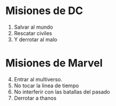 # Misiones de DC

1. Salvar al mundo
2. Rescatar civiles
3. Y derrotar al malo

# Misiones de Marvel

4. Entrar al multiverso.
5. No tocar la linea de tiempo
6. No interferir con las batallas del pasado
7. Derrotar a thanos
